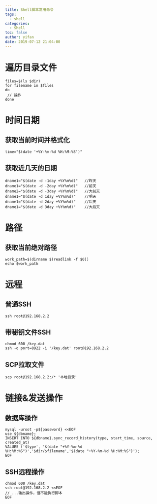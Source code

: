 ```yaml
---
title: Shell脚本常用命令
tags:
  - shell
categories:
  - Shell
toc: false
author: yifan
date: 2019-07-12 21:04:00
---
```


# 遍历目录文件
```
files=$(ls $dir)
for filename in $files
do
 // 操作
done
```
<!-- more -->
# 时间日期
## 获取当前时间并格式化
```
time="$(date '+%Y-%m-%d %H:%M:%S')"
```

## 获取近几天的日期
```
dname1="$(date -d -1day +%Y%m%d)"	//昨天
dname1="$(date -d -2day +%Y%m%d)"	//前天
dname2="$(date -d -3day +%Y%m%d)"	//大前天
dname1="$(date -d 1day +%Y%m%d)"	//明天
dname1="$(date -d 2day +%Y%m%d)"	//后天
dname1="$(date -d 3day +%Y%m%d)"	//大后天
```

# 路径
## 获取当前绝对路径
```
work_path=$(dirname $(readlink -f $0))
echo $work_path
```

# 远程
## 普通SSH
```
ssh root@192.168.2.2
```
## 带秘钥文件SSH
```
chmod 600 /key.dat
ssh -o port=8922 -i '/key.dat' root@192.168.2.2
```

## SCP拉取文件
```
scp root@192.168.2.2:/* '本地目录'
```

# 链接&发送操作
## 数据库操作
```
mysql -uroot -p${password} <<EOF
use ${dbname};
INSERT INTO ${dbname}.sync_record_history(type, start_time, source, created_at)
VALUES ('$type', '$(date "+%Y-%m-%d %H:%M:%S")','$dir/$filename','$(date "+%Y-%m-%d %H:%M:%S")');
EOF
```

## SSH远程操作
```
chmod 600 /key.dat
ssh root@192.168.2.2 <<EOF
// ...输出操作，但不能执行脚本
EOF
```